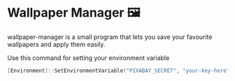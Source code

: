 # Wallpaper Manager 🖼️
wallpaper-manager is a small program that lets you save your favourite wallpapers and apply them easily.

Use this command for setting your environment variable
```powershell
[Environment]::SetEnvironmentVariable("PIXABAY_SECRET", "your-key-here", "User")
```
